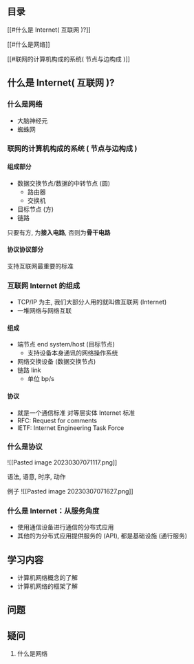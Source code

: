 ## 目录

[[#什么是 Internet( 互联网 )?]]

[[#什么是网络]]

[[#联网的计算机构成的系统( 节点与边构成 )]]

## 什么是 Internet( 互联网 )?

### 什么是网络

- 大脑神经元
- 蜘蛛网

### 联网的计算机构成的系统 ( 节点与边构成 )

#### 组成部分

- 数据交换节点/数据的中转节点 (圆)
	- 路由器
	- 交换机
- 目标节点 (方)
- 链路

只要有方, 为**接入电路**, 否则为**骨干电路**

#### 协议协议部分

支持互联网最重要的标准

### 互联网 Internet 的组成

- TCP/IP 为主, 我们大部分人用的就叫做互联网 (Internet)
- 一堆网络与网络互联

#### 组成

- 端节点 end system/host (目标节点)
	- 支持设备本身通讯的网络操作系统
- 网络交换设备 (数据交换节点)
- 链路 link
	- 单位 bp/s

#### 协议

- 就是一个通信标准
对等层实体
Internet 标准
- RFC: Request for comments
- IETF: Internet Engineering Task Force

### 什么是协议

![[Pasted image 20230307071117.png]]

语法, 语意, 时序, 动作

例子 ![[Pasted image 20230307071627.png]]

### 什么是 Internet：从服务角度

- 使用通信设备进行通信的分布式应用
- 其他的为分布式应用提供服务的 (API), 都是基础设施 (通行服务)

## 学习内容

- 计算机网络概念的了解
- 计算机网络的框架了解

## 问题

## 疑问

1. 什么是网络
